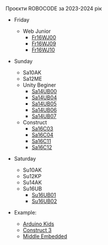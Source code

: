 Проєкти ROBOCODE за 2023-2024 рік

- Friday
  - Web Junior
    - [Fr16WJ00](Fr/Fr16WJ/Fr16WJ00)
    - [Fr16WJ09](Fr/Fr16WJ/Fr16WJ09)
    - [Fr16WJ10](Fr/Fr16WJ/Fr16WJ10)
- Sunday
  - Sa10AK
  - Sa12ME
  - Unity Beginer
    - [Sa14UB00](Sa/Sa14UB/Sa14UB00)
    - [Sa14UB04](Sa/Sa14UB/Sa14UB04)
    - [Sa14UB05](Sa/Sa14UB/Sa14UB05)
    - [Sa14UB06](Sa/Sa14UB/Sa14UB06)
    - [Sa14UB07](Sa/Sa14UB/Sa14UB07)
  - Construct
    - [Sa16C03](Sa/Sa16C/Sa16C03)
    - [Sa16C04](Sa/Sa16C/Sa16C04)
    <!-- - [Sa16C09](Sa/Sa16C/Sa16C09) -->
    - [Sa16C11](Sa/Sa16C/Sa16C11)
    - [Sa16C12](Sa/Sa16C/Sa16C12)
- Saturday
  - Su10AK
  - Su12KP
  - Su14AK
  - Su16UB
    <!-- - [Su16UB00](Su/Su16UB/Su16UB00) -->
    - [Su16UB01](Su/Su16UB/Su16UB01)
    - [Su16UB02](Su/Su16UB/Su16UB02)
    <!-- - [Su16UB05](Su/Su16UB/Su16UB05) -->
    <!-- - [Su16UB10](Su/Su16UB/Su16UB10) -->
    <!-- - [Su16UB11](Su/Su16UB/Su16UB11) -->
    <!-- - [Su16UB12](Su/Su16UB/Su16UB12) -->

- Example:
  - [Arduino Kids](all/AK)
  - [Construct 3](all/C)
  - [Middle Embedded](all/ME)
